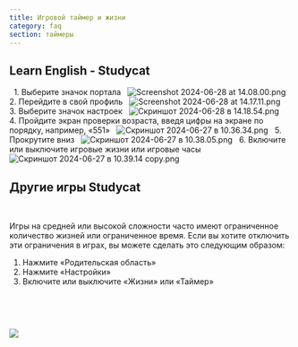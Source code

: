 ```yaml
---
title: Игровой таймер и жизни
category: faq
section: таймеры
---
```

## Learn English \- Studycat

 
1\. Выберите значок портала
 
![Screenshot 2024-06-28 at 14.08.00.png](https://help.Studycat.com/hc/article_attachments/34341801981977)
 
2\. Перейдите в свой профиль
 
![Screenshot 2024-06-28 at 14.17.11.png](https://help.Studycat.com/hc/article_attachments/34341801989401)
 
 
3\. Выберите значок настроек
 
![Скриншот 2024-06-28 в 14.18.54.png](https://help.Studycat.com/hc/article_attachments/34341801998361)
 
4\. Пройдите экран проверки возраста, введя цифры на экране по порядку, например, «551»
 
![Скриншот 2024-06-27 в 10.36.34.png](https://help.Studycat.com/hc/article_attachments/34277789492249)
 
5\. Прокрутите вниз
 
![Скриншот 2024-06-27 в 10.38.05.png](https://help.Studycat.com/hc/article_attachments/34277789494937)
 
6\. Включите или выключите игровые жизни или игровые часы
 
![Скриншот 2024-06-27 в 10.39.14 copy.png](https://help.Studycat.com/hc/article_attachments/34277789497369)
 
 

## Другие игры Studycat

 

Игры на средней или высокой сложности часто имеют ограниченное количество жизней или ограниченное время. Если вы хотите отключить эти ограничения в играх, вы можете сделать это следующим образом:

1. Нажмите «Родительская область»
2. Нажмите «Настройки»
3. Включите или выключите «Жизни» или «Таймер»

 

 

![](https://help.Studycat.com/hc/article_attachments/27187505863193)